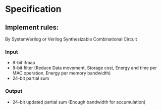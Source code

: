 # Specification
## Implement rules:  
By SystemVerilog or Verilog Synthesizable Combinational Circuit  
### Input  
- 8-bit ifmap  
- 8-bit filter (Reduce Data movement, Storage cost, Energy and time per MAC operation, Energy per memory bandwidth)  
- 24-bit partial sum  
### Output  
- 24-bit updated partial sum (Enough bandwidth for accumulation)  

